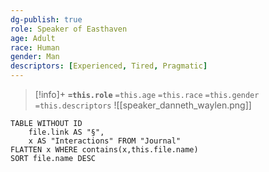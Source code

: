 ```yaml
---
dg-publish: true
role: Speaker of Easthaven
age: Adult
race: Human
gender: Man
descriptors: [Experienced, Tired, Pragmatic]
---
```


> [!info]+
> **`=this.role`**
> `=this.age` `=this.race` `=this.gender`
> `=this.descriptors` 
> ![[speaker_danneth_waylen.png]]

```dataview
TABLE WITHOUT ID
	file.link AS "§", 
	x AS "Interactions" FROM "Journal"
FLATTEN x WHERE contains(x,this.file.name) 
SORT file.name DESC
```

